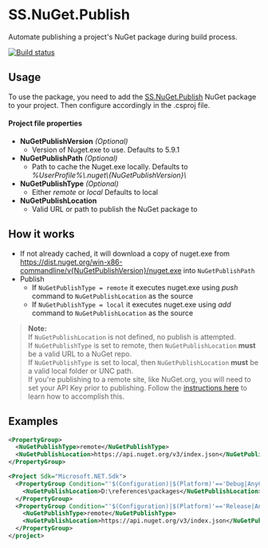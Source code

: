 # SS.NuGet.Publish

Automate publishing a project's NuGet package during build process.  

[![Build status](https://ci.appveyor.com/api/projects/status/59u4d4pxlk4o4fhi/branch/master?svg=true)](https://ci.appveyor.com/project/SimplerSoftware/ss-nuget-publish/branch/master)

## Usage

To use the package, you need to add the [SS.NuGet.Publish](https://www.nuget.org/packages/SS.NuGet.Publish/) NuGet package to your project. Then configure accordingly in the .csproj file.

#### Project file properties
* **NuGetPublishVersion** *(Optional)*
  - Version of Nuget.exe to use. Defaults to 5.9.1
* **NuGetPublishPath** *(Optional)*
  - Path to cache the Nuget.exe locally. Defaults to *%UserProfile%\\.nuget\\{NuGetPublishVersion}\\*
* **NuGetPublishType** *(Optional)*
  - Either *remote* or *local* Defaults to local
* **NuGetPublishLocation**
  - Valid URL or path to publish the NuGet package to

## How it works

- If not already cached, it will download a copy of nuget.exe from https://dist.nuget.org/win-x86-commandline/v{NuGetPublishVersion}/nuget.exe into `NuGetPublishPath`
- Publish
  - If `NuGetPublishType = remote` it executes nuget.exe using *push* command to `NuGetPublishLocation` as the source
  - If `NuGetPublishType = local` it executes nuget.exe using *add* command to `NuGetPublishLocation` as the source
  
> **Note:**  
> If `NuGetPublishLocation` is not defined, no publish is attempted.  
> If `NuGetPublishType` is set to remote, then `NuGetPublishLocation` **must** be a valid URL to a NuGet repo.  
> If `NuGetPublishType` is set to local, then `NuGetPublishLocation` **must** be a valid local folder or UNC path.  
> If you're publishing to a remote site, like NuGet.org, you will need to set your API Key prior to publishing. Follow the [instructions here](https://docs.microsoft.com/en-us/nuget/reference/cli-reference/cli-ref-setapikey) to learn how to accomplish this.

## Examples
```xml
<PropertyGroup>
  <NuGetPublishType>remote</NuGetPublishType>
  <NuGetPublishLocation>https://api.nuget.org/v3/index.json</NuGetPublishLocation>
</PropertyGroup>
```
```xml
<Project Sdk="Microsoft.NET.Sdk">
  <PropertyGroup Condition="'$(Configuration)|$(Platform)'=='Debug|AnyCPU'">
    <NuGetPublishLocation>D:\references\packages</NuGetPublishLocation>
  </PropertyGroup>
  <PropertyGroup Condition="'$(Configuration)|$(Platform)'=='Release|AnyCPU'">
    <NuGetPublishType>remote</NuGetPublishType>
    <NuGetPublishLocation>https://api.nuget.org/v3/index.json</NuGetPublishLocation>
  </PropertyGroup>
</project>
```
